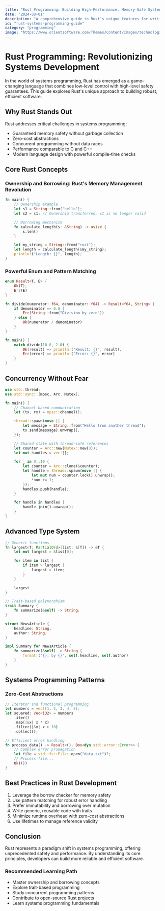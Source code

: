 ```yaml
---
title: "Rust Programming: Building High-Performance, Memory-Safe Systems"
date: "2024-08-01"
description: "A comprehensive guide to Rust's unique features for writing safe, concurrent, and efficient systems software"
id: "rust-systems-programming-guide"
category: "programming"
image: "https://www.orientsoftware.com/Themes/Content/Images/technologies/rust/osd-rust-thumb.jpg"
---
```


# Rust Programming: Revolutionizing Systems Development

In the world of systems programming, Rust has emerged as a game-changing language that combines low-level control with high-level safety guarantees. This guide explores Rust's unique approach to building robust, efficient software.

## Why Rust Stands Out

Rust addresses critical challenges in systems programming:

- Guaranteed memory safety without garbage collection
- Zero-cost abstractions
- Concurrent programming without data races
- Performance comparable to C and C++
- Modern language design with powerful compile-time checks

## Core Rust Concepts

### Ownership and Borrowing: Rust's Memory Management Revolution

```rust
fn main() {
    // Ownership example
    let s1 = String::from("hello");
    let s2 = s1; // Ownership transferred, s1 is no longer valid

    // Borrowing mechanism
    fn calculate_length(s: &String) -> usize {
        s.len()
    }

    let my_string = String::from("rust");
    let length = calculate_length(&my_string);
    println!("Length: {}", length);
}
```

### Powerful Enum and Pattern Matching

```rust
enum Result<T, E> {
    Ok(T),
    Err(E)
}

fn divide(numerator: f64, denominator: f64) -> Result<f64, String> {
    if denominator == 0.0 {
        Err(String::from("Division by zero"))
    } else {
        Ok(numerator / denominator)
    }
}

fn main() {
    match divide(10.0, 2.0) {
        Ok(result) => println!("Result: {}", result),
        Err(error) => println!("Error: {}", error)
    }
}
```

## Concurrency Without Fear

```rust
use std::thread;
use std::sync::{mpsc, Arc, Mutex};

fn main() {
    // Channel-based communication
    let (tx, rx) = mpsc::channel();

    thread::spawn(move || {
        let message = String::from("Hello from another thread");
        tx.send(message).unwrap();
    });

    // Shared state with thread-safe references
    let counter = Arc::new(Mutex::new(0));
    let mut handles = vec![];

    for _ in 0..10 {
        let counter = Arc::clone(&counter);
        let handle = thread::spawn(move || {
            let mut num = counter.lock().unwrap();
            *num += 1;
        });
        handles.push(handle);
    }

    for handle in handles {
        handle.join().unwrap();
    }
}
```

## Advanced Type System

```rust
// Generic functions
fn largest<T: PartialOrd>(list: &[T]) -> &T {
    let mut largest = &list[0];

    for item in list {
        if item > largest {
            largest = item;
        }
    }

    largest
}

// Trait-based polymorphism
trait Summary {
    fn summarize(&self) -> String;
}

struct NewsArticle {
    headline: String,
    author: String,
}

impl Summary for NewsArticle {
    fn summarize(&self) -> String {
        format!("{}, by {}", self.headline, self.author)
    }
}
```

## Systems Programming Patterns

### Zero-Cost Abstractions

```rust
// Iterator and functional programming
let numbers = vec![1, 2, 3, 4, 5];
let squared: Vec<i32> = numbers
    .iter()
    .map(|&x| x * x)
    .filter(|&x| x > 10)
    .collect();

// Efficient error handling
fn process_data() -> Result<(), Box<dyn std::error::Error>> {
    // Complex error propagation
    let file = std::fs::File::open("data.txt")?;
    // Process file...
    Ok(())
}
```

## Best Practices in Rust Development

1. Leverage the borrow checker for memory safety
2. Use pattern matching for robust error handling
3. Prefer immutability and borrowing over mutation
4. Write generic, reusable code with traits
5. Minimize runtime overhead with zero-cost abstractions
6. Use lifetimes to manage reference validity

## Conclusion

Rust represents a paradigm shift in systems programming, offering unprecedented safety and performance. By understanding its core principles, developers can build more reliable and efficient software.

### Recommended Learning Path

- Master ownership and borrowing concepts
- Explore trait-based programming
- Study concurrent programming patterns
- Contribute to open-source Rust projects
- Learn systems programming fundamentals
